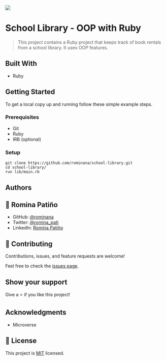 ![](https://img.shields.io/badge/Microverse-blueviolet)

# School Library - OOP with Ruby

> This project contains a Ruby project that keeps track of book rentals from a school library. It uses OOP features.


## Built With

- Ruby

## Getting Started

To get a local copy up and running follow these simple example steps.

### Prerequisites

- Git
- Ruby
- IRB (optional)

### Setup

    git clone https://github.com/rominana/school-library.git
    cd school-library/
    run lib/main.rb
## Authors

## 👤 **Romina Patiño**

- GitHub: [@rominana](https://github.com/rominana)
- Twitter: [@romina_pati](https://twitter.com/@romina_pati)
- LinkedIn: [Romina Patiño](www.linkedin.com/in/romina-patino/)
## 🤝 Contributing

Contributions, issues, and feature requests are welcome!

Feel free to check the [issues page](../../issues/).

## Show your support

Give a ⭐️ if you like this project!

## Acknowledgments

- Microverse

## 📝 License

This project is [MIT](./LICENSE) licensed.
